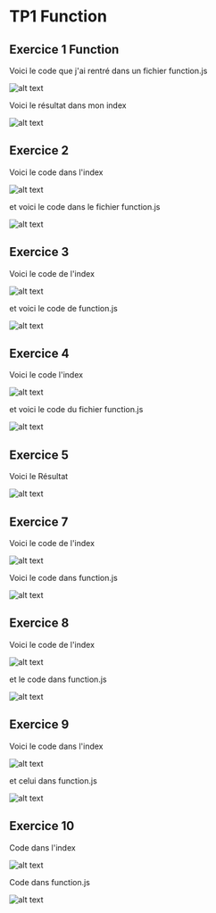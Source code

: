 # TP1 Function

## Exercice 1 Function

Voici le code que j'ai rentré dans un fichier function.js

![alt text](image.png)

Voici le résultat dans mon index

![alt text](image-1.png)

## Exercice 2 

Voici le code dans l'index

![alt text](image-2.png)

et voici le code dans le fichier function.js

![alt text](image-3.png)

## Exercice 3

Voici le code de l'index 

![alt text](image-4.png)

et voici le code de function.js

![alt text](image-5.png)

## Exercice 4 
Voici le code l'index 

![alt text](image-6.png)

et voici le code du fichier function.js

![alt text](image-7.png)

## Exercice 5
Voici le Résultat 

![alt text](image-8.png)

## Exercice 7
Voici le code de l'index 

![alt text](image-9.png)

Voici le code dans function.js 

![alt text](image-10.png)

## Exercice 8

Voici le code de l'index 

![alt text](image-13.png)

et le code dans function.js 

![alt text](image-14.png)

## Exercice 9
Voici le code dans l'index 

![alt text](image-11.png)

et celui dans function.js

![alt text](image-12.png)

## Exercice 10
Code dans l'index 

![alt text](image-15.png)

Code dans function.js

![alt text](image-16.png)